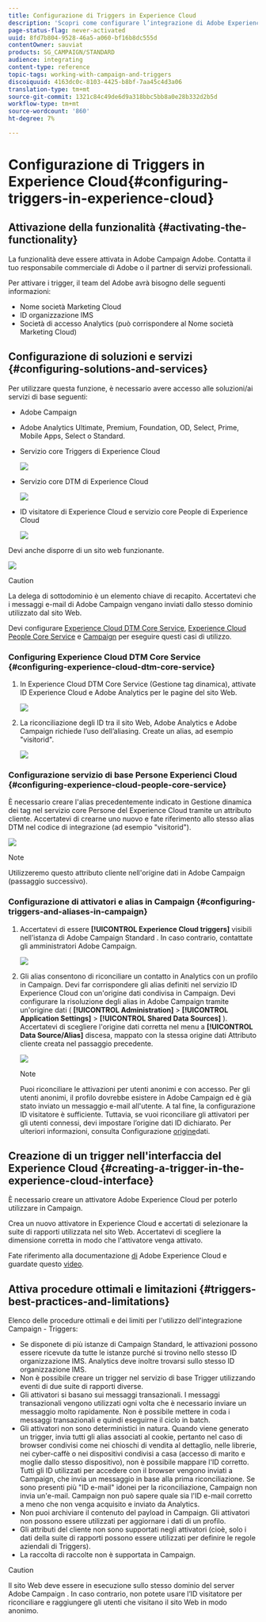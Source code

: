 ```yaml
---
title: Configurazione di Triggers in Experience Cloud
description: 'Scopri come configurare l’integrazione di Adobe Experience Cloud Triggers per iniziare a inviare consegne personalizzate ai clienti in base ai comportamenti precedenti. '
page-status-flag: never-activated
uuid: 8fd7b804-9528-46a5-a060-bf16b8dc555d
contentOwner: sauviat
products: SG_CAMPAIGN/STANDARD
audience: integrating
content-type: reference
topic-tags: working-with-campaign-and-triggers
discoiquuid: 4163dc0c-8103-4425-b8bf-7aa45c4d3a06
translation-type: tm+mt
source-git-commit: 1321c84c49de6d9a318bbc5bb8a0e28b332d2b5d
workflow-type: tm+mt
source-wordcount: '860'
ht-degree: 7%

---
```



# Configurazione di Triggers in Experience Cloud{#configuring-triggers-in-experience-cloud}

## Attivazione della funzionalità {#activating-the-functionality}

La funzionalità deve essere attivata in  Adobe Campaign  Adobe. Contatta il tuo  responsabile commerciale di Adobe o il partner di servizi professionali.

Per attivare i trigger, il team del Adobe  avrà bisogno delle seguenti informazioni:

* Nome società Marketing Cloud
* ID organizzazione IMS
* Società di accesso Analytics (può corrispondere al Nome società Marketing Cloud)

## Configurazione di soluzioni e servizi {#configuring-solutions-and-services}

Per utilizzare questa funzione, è necessario avere accesso alle soluzioni/ai servizi di base seguenti:

* Adobe Campaign
* Adobe Analytics Ultimate, Premium, Foundation, OD, Select, Prime, Mobile Apps, Select o Standard.
* Servizio core Triggers di Experience Cloud

   ![](assets/trigger_uc_prereq_1.png)

* Servizio core DTM di Experience Cloud

   ![](assets/trigger_uc_prereq_2.png)

* ID visitatore di Experience Cloud e servizio core People di Experience Cloud

   ![](assets/trigger_uc_prereq_3.png)

Devi anche disporre di un sito web funzionante.

![](assets/trigger_uc_prereq_4.png)

>[!CAUTION]
>
>La delega di sottodominio è un elemento chiave di recapito. Accertatevi che i messaggi e-mail di  Adobe Campaign vengano inviati dallo stesso dominio utilizzato dal sito Web.

Devi configurare [Experience Cloud DTM Core Service](#configuring-experience-cloud-dtm-core-service), [Experience Cloud People Core Service](#configuring-experience-cloud-people-core-service) e [Campaign](#configuring-triggers-and-aliases-in-campaign) per eseguire questi casi di utilizzo.

### Configuring Experience Cloud DTM Core Service {#configuring-experience-cloud-dtm-core-service}

1. In  Experience Cloud DTM Core Service (Gestione tag dinamica), attivate  ID Experience Cloud e  Adobe Analytics per le pagine del sito Web.

   ![](assets/trigger_uc_conf_1.png)

1. La riconciliazione degli ID tra il sito Web,  Adobe Analytics e  Adobe Campaign richiede l’uso dell’aliasing. Create un alias, ad esempio &quot;visitorid&quot;.

   ![](assets/trigger_uc_conf_2.png)

### Configurazione  servizio di base Persone Experienci Cloud {#configuring-experience-cloud-people-core-service}

È necessario creare l&#39;alias precedentemente indicato in Gestione dinamica dei tag nel servizio core Persone del Experience Cloud  tramite un attributo cliente. Accertatevi di crearne uno nuovo e fate riferimento allo stesso alias DTM nel codice di integrazione (ad esempio &quot;visitorid&quot;).

![](assets/trigger_uc_conf_3.png)

>[!NOTE]
>
>Utilizzeremo questo attributo cliente nell&#39;origine dati in  Adobe Campaign (passaggio successivo).

### Configurazione di attivatori e alias in Campaign {#configuring-triggers-and-aliases-in-campaign}

1. Accertatevi di essere **[!UICONTROL Experience Cloud triggers]** visibili nell’istanza di Adobe Campaign Standard . In caso contrario, contattate gli amministratori  Adobe Campaign.

   ![](assets/remarketing_1.png)

1. Gli alias consentono di riconciliare un contatto in Analytics con un profilo in Campaign. Devi far corrispondere gli alias definiti nel servizio ID Experience Cloud  con un&#39;origine dati condivisa in Campaign. Devi configurare la risoluzione degli alias in  Adobe Campaign tramite un&#39;origine dati ( **[!UICONTROL Administration]** > **[!UICONTROL Application Settings]** > **[!UICONTROL Shared Data Sources]** ). Accertatevi di scegliere l&#39;origine dati corretta nel menu a **[!UICONTROL Data Source/Alias]** discesa, mappato con la stessa origine dati Attributo cliente creata nel passaggio precedente.

   ![](assets/trigger_uc_conf_5.png)

   >[!NOTE]
   >
   >Puoi riconciliare le attivazioni per utenti anonimi e con accesso. Per gli utenti anonimi, il profilo dovrebbe esistere in  Adobe Campaign ed è già stato inviato un messaggio e-mail all&#39;utente. A tal fine, la configurazione ID visitatore è sufficiente. Tuttavia, se vuoi riconciliare gli attivatori per gli utenti connessi, devi impostare l’origine dati ID dichiarato. Per ulteriori informazioni, consulta Configurazione [origine](../../integrating/using/provisioning-and-configuring-integration-with-audience-manager-or-people-core-service.md#step-2--configure-the-data-sources)dati.

## Creazione di un trigger nell&#39;interfaccia del Experience Cloud  {#creating-a-trigger-in-the-experience-cloud-interface}

È necessario creare un attivatore Adobe Experience Cloud per poterlo utilizzare in Campaign.

Crea un nuovo attivatore in  Experience Cloud e accertati di selezionare la suite di rapporti utilizzata nel sito Web. Accertatevi di scegliere la dimensione corretta in modo che l&#39;attivatore venga attivato.

Fate riferimento alla documentazione [di](https://docs.adobe.com/content/help/it-IT/core-services/interface/activation/triggers.html) Adobe Experience Cloud e guardate questo [video](https://helpx.adobe.com/it/marketing-cloud/how-to/email-marketing.html#step-two).

## Attiva procedure ottimali e limitazioni {#triggers-best-practices-and-limitations}

Elenco delle procedure ottimali e dei limiti per l&#39;utilizzo dell&#39;integrazione Campaign - Triggers:

* Se disponete di più istanze di Campaign Standard, le attivazioni possono essere ricevute da tutte le istanze purché si trovino nello stesso ID organizzazione IMS. Analytics deve inoltre trovarsi sullo stesso ID organizzazione IMS.
* Non è possibile creare un trigger nel servizio di base Trigger utilizzando eventi di due suite di rapporti diverse.
* Gli attivatori si basano sui messaggi transazionali. I messaggi transazionali vengono utilizzati ogni volta che è necessario inviare un messaggio molto rapidamente. Non è possibile mettere in coda i messaggi transazionali e quindi eseguirne il ciclo in batch.
* Gli attivatori non sono deterministici in natura. Quando viene generato un trigger, invia tutti gli alias associati al cookie, pertanto nel caso di browser condivisi come nei chioschi di vendita al dettaglio, nelle librerie, nei cyber-caffè o nei dispositivi condivisi a casa (accesso di marito e moglie dallo stesso dispositivo), non è possibile mappare l&#39;ID corretto. Tutti gli ID utilizzati per accedere con il browser vengono inviati a Campaign, che invia un messaggio in base alla prima riconciliazione. Se sono presenti più &quot;ID e-mail&quot; idonei per la riconciliazione, Campaign non invia un&#39;e-mail. Campaign non può sapere quale sia l&#39;ID e-mail corretto a meno che non venga acquisito e inviato da Analytics.
* Non puoi archiviare il contenuto del payload in Campaign. Gli attivatori non possono essere utilizzati per aggiornare i dati di un profilo.
* Gli attributi del cliente non sono supportati negli attivatori (cioè, solo i dati della suite di rapporti possono essere utilizzati per definire le regole aziendali di Triggers).
* La raccolta di raccolte non è supportata in Campaign.

>[!CAUTION]
>
>Il sito Web deve essere in esecuzione sullo stesso dominio del server Adobe Campaign . In caso contrario, non potete usare l’ID visitatore per riconciliare e raggiungere gli utenti che visitano il sito Web in modo anonimo.

